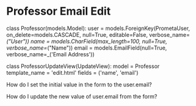 # Professor Email Edit


class Professor(models.Model):
    user = models.ForeignKey(PrometaUser, on_delete=models.CASCADE,
                             null=True, editable=False, verbose_name=_("User"))
    name = models.CharField(max_length=100, null=True, verbose_name=_("Name"))
    email = models.EmailField(null=True, verbose_name=_('Email Address'))
    
class ProfessorUpdateView(UpdateView):
    model = Professor
    template_name = 'edit.html'
    fields = ('name', 'email')

How do I set the initial value in the form to the user.email?

How do I update the new value of user.email from the form?